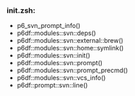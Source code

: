 ### init.zsh:
- p6_svn_prompt_info()
- p6df::modules::svn::deps()
- p6df::modules::svn::external::brew()
- p6df::modules::svn::home::symlink()
- p6df::modules::svn::init()
- p6df::modules::svn::prompt()
- p6df::modules::svn::prompt_precmd()
- p6df::modules::svn::vcs_info()
- p6df::prompt::svn::line()

